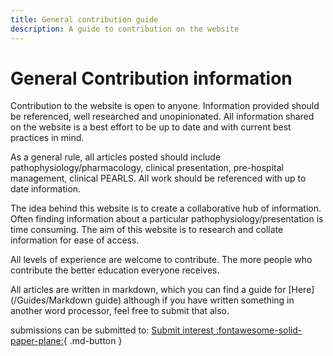 ```yaml
---
title: General contribution guide
description: A guide to contribution on the website
---
```

# General Contribution information


Contribution to the website is open to anyone. Information provided should be referenced, well researched and unopinionated. All information shared on the website is a best effort to be up to date and with current best practices in mind. 

As a general rule, all articles posted should include pathophysiology/pharmacology, clinical presentation, pre-hospital management, clinical PEARLS. All work should be referenced with up to date information. 

The idea behind this website is to create a collaborative hub of information. Often finding information about a particular pathophysiology/presentation is time consuming. The aim of this website is to research and collate information for ease of access. 

All levels of experience are welcome to contribute. The more people who contribute the better education everyone receives. 

All articles are written in markdown, which you can find a guide for [Here](/Guides/Markdown guide) although if you have written something in another word processor, feel free to submit that also. 

submissions can be submitted to: [Submit interest :fontawesome-solid-paper-plane:](mailto:submissions@penrith.education){ .md-button }